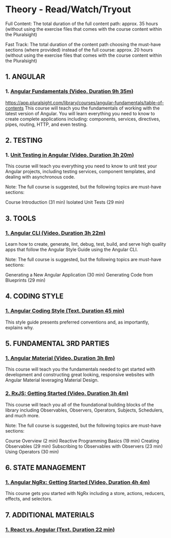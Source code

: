 # Theory - Read/Watch/Tryout

Full Content: The total duration of the full content path: approx. 35 hours (without using the exercise files that comes with the course content within the Pluralsight) 

Fast Track: The total duration of the content path choosing the must-have sections (where provided) instead of the full course: approx. 20 hours (without using the exercise files that comes with the course content within the Pluralsight) 

## 1. ANGULAR
### 1. [Angular Fundamentals (Video. Duration 9h 35m)](https://app.pluralsight.com/library/courses/angular-fundamentals/table-of-contents)
https://app.pluralsight.com/library/courses/angular-fundamentals/table-of-contents
This course will teach you the fundamentals of working with the latest version of Angular. You will learn everything you need to know to create complete applications including: components, services, directives, pipes, routing, HTTP, and even testing.

## 2. TESTING
### 1. [Unit Testing in Angular (Video. Duration 3h 20m)](https://app.pluralsight.com/library/courses/unit-testing-angular/table-of-contents)
This course will teach you everything you need to know to unit test your Angular projects, including testing services, component templates, and dealing with asynchronous code.

Note: The full course is suggested, but the following topics are must-have sections:

Course Introduction (31 min)
Isolated Unit Tests (29 min)
## 3. TOOLS
### [1. Angular CLI (Video. Duration 3h 22m)](https://app.pluralsight.com/library/courses/angular-cli/table-of-contents)
Learn how to create, generate, lint, debug, test, build, and serve high quality apps that follow the Angular Style Guide using the Angular CLI.

Note: The full course is suggested, but the following topics are must-have sections:

Generating a New Angular Application (30 min)
Generating Code from Blueprints (29 min)
## 4. CODING STYLE
### [1. Angular Coding Style (Text. Duration 45 min)](https://angular.io/guide/styleguide)
This style guide presents preferred conventions and, as importantly, explains why.

## 5. FUNDAMENTAL 3RD PARTIES
### [1. Angular Material (Video. Duration 3h 8m)](https://app.pluralsight.com/library/courses/angular-material/table-of-contents)
This course will teach you the fundamentals needed to get started with development and constructing great looking, responsive websites with Angular Material leveraging Material Design.

### [2. RxJS: Getting Started (Video. Duration 3h 4m)](https://app.pluralsight.com/library/courses/rxjs-getting-started/table-of-contents)
This course will teach you all of the foundational building blocks of the library including Observables, Observers, Operators, Subjects, Schedulers, and much more.

Note: The full course is suggested, but the following topics are must-have sections:

Course Overview (2 min)
Reactive Programming Basics (19 min)
Creating Observables (29 min)
Subscribing to Observables with Observers (23 min)
Using Operators (30 min)

## 6. STATE MANAGEMENT
### [1. Angular NgRx: Getting Started (Video. Duration 4h 4m)](https://app.pluralsight.com/library/courses/angular-ngrx-getting-started/table-of-contents)
This course gets you started with NgRx including a store, actions, reducers, effects, and selectors.

## 7. ADDITIONAL MATERIALS
### [1. React vs. Angular (Text. Duration 22 min)](https://app.pluralsight.com/guides/react-vs-angular-2)
